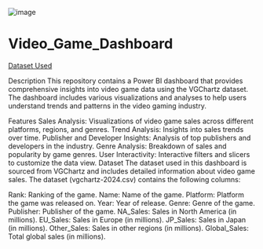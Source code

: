 ![image](https://github.com/Shrishtisinghh2000/Video_Game_Sales_Analysis/assets/119104668/68eb8de3-5758-4c15-8dd9-f96681a34920)




# Video_Game_Dashboard
[Dataset Used](https://www.kaggle.com/code/rhysrw/video-game-sales-analysis/notebook)

Description
This repository contains a Power BI dashboard that provides comprehensive insights into video game data using the VGChartz dataset. The dashboard includes various visualizations and analyses to help users understand trends and patterns in the video gaming industry.

Features
Sales Analysis: Visualizations of video game sales across different platforms, regions, and genres.
Trend Analysis: Insights into sales trends over time.
Publisher and Developer Insights: Analysis of top publishers and developers in the industry.
Genre Analysis: Breakdown of sales and popularity by game genres.
User Interactivity: Interactive filters and slicers to customize the data view.
Dataset
The dataset used in this dashboard is sourced from VGChartz and includes detailed information about video game sales. The dataset (vgchartz-2024.csv) contains the following columns:

Rank: Ranking of the game.
Name: Name of the game.
Platform: Platform the game was released on.
Year: Year of release.
Genre: Genre of the game.
Publisher: Publisher of the game.
NA_Sales: Sales in North America (in millions).
EU_Sales: Sales in Europe (in millions).
JP_Sales: Sales in Japan (in millions).
Other_Sales: Sales in other regions (in millions).
Global_Sales: Total global sales (in millions).
